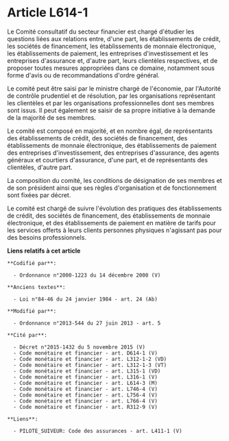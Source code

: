 # Article L614-1

Le Comité consultatif du secteur financier est chargé d'étudier les questions liées aux relations entre, d'une part, les
établissements de crédit, les sociétés de financement, les établissements de monnaie électronique, les établissements de
paiement, les entreprises d'investissement et les entreprises d'assurance et, d'autre part, leurs clientèles respectives, et
de proposer toutes mesures appropriées dans ce domaine, notamment sous forme d'avis ou de recommandations d'ordre général.

Le comité peut être saisi par le ministre chargé de l'économie, par l'Autorité de contrôle prudentiel et de résolution, par
les organisations représentant les clientèles et par les organisations professionnelles dont ses membres sont issus. Il peut
également se saisir de sa propre initiative à la demande de la majorité de ses membres.

Le comité est composé en majorité, et en nombre égal, de représentants des établissements de crédit, des sociétés de
financement, des établissements de monnaie électronique, des établissements de paiement des entreprises d'investissement, des
entreprises d'assurance, des agents généraux et courtiers d'assurance, d'une part, et de représentants des clientèles,
d'autre part.

La composition du comité, les conditions de désignation de ses membres et de son président ainsi que ses règles
d'organisation et de fonctionnement sont fixées par décret.

Le comité est chargé de suivre l'évolution des pratiques des établissements de crédit, des sociétés de financement, des
établissements de monnaie électronique, et des établissements de paiement en matière de tarifs pour les services offerts à
leurs clients personnes physiques n'agissant pas pour des besoins professionnels.

**Liens relatifs à cet article**

	**Codifié par**:

	  - Ordonnance n°2000-1223 du 14 décembre 2000 (V)

	**Anciens textes**:

	  - Loi n°84-46 du 24 janvier 1984 - art. 24 (Ab)

	**Modifié par**:

	  - Ordonnance n°2013-544 du 27 juin 2013 - art. 5

	**Cité par**:

	  - Décret n°2015-1432 du 5 novembre 2015 (V)
	  - Code monétaire et financier - art. D614-1 (V)
	  - Code monétaire et financier - art. L312-1-2 (VD)
	  - Code monétaire et financier - art. L312-1-3 (VT)
	  - Code monétaire et financier - art. L315-1 (VD)
	  - Code monétaire et financier - art. L316-1 (V)
	  - Code monétaire et financier - art. L614-3 (M)
	  - Code monétaire et financier - art. L746-4 (V)
	  - Code monétaire et financier - art. L756-4 (V)
	  - Code monétaire et financier - art. L766-4 (V)
	  - Code monétaire et financier - art. R312-9 (V)

	**Liens**:

	  - PILOTE_SUIVEUR: Code des assurances - art. L411-1 (V)

